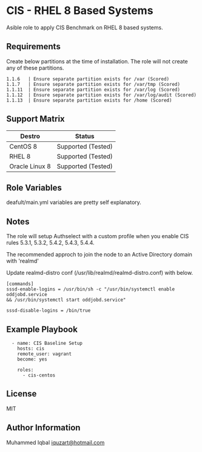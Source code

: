CIS - RHEL 8 Based Systems
=========

Asible role to apply CIS Benchmark on RHEL 8 based systems.


Requirements
------------

Create below partitions at the time of installation. The role will not create any of these partitions. 

```
1.1.6   | Ensure separate partition exists for /var (Scored)
1.1.7   | Ensure separate partition exists for /var/tmp (Scored)
1.1.11  | Ensure separate partition exists for /var/log (Scored)
1.1.12  | Ensure separate partition exists for /var/log/audit (Scored)
1.1.13  | Ensure separate partition exists for /home (Scored)

```

Support Matrix
--------------

| Destro | Status |
| --- | --- |
| CentOS 8 | Supported (Tested) | 
| RHEL 8 | Supported (Tested) |
| Oracle Linux 8 | Supported (Tested) |


Role Variables
--------------

deafult/main.yml variables are pretty self explanatory. 


Notes
------


The role will setup Authselect with a custom profile when you enable CIS rules 5.3.1, 5.3.2, 5.4.2, 5.4.3, 5.4.4. 

The recommended approch to join the node to an Active Directory domain with 'realmd'

Update realmd-distro conf (/usr/lib/realmd/realmd-distro.conf) with below.
```
[commands]
sssd-enable-logins = /usr/bin/sh -c "/usr/bin/systemctl enable oddjobd.service
&& /usr/bin/systemctl start oddjobd.service"

sssd-disable-logins = /bin/true
```
Example Playbook
----------------

```
  - name: CIS Baseline Setup
    hosts: cis
    remote_user: vagrant
    become: yes

    roles:
      - cis-centos
```

License
-------

MIT

Author Information
------------------

Muhammed Iqbal <iquzart@hotmail.com>
